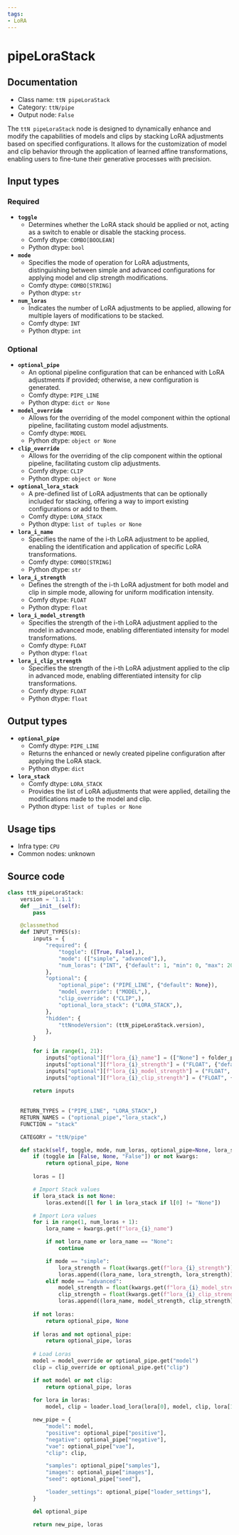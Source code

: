 ```yaml
---
tags:
- LoRA
---
```


# pipeLoraStack
## Documentation
- Class name: `ttN pipeLoraStack`
- Category: `ttN/pipe`
- Output node: `False`

The `ttN pipeLoraStack` node is designed to dynamically enhance and modify the capabilities of models and clips by stacking LoRA adjustments based on specified configurations. It allows for the customization of model and clip behavior through the application of learned affine transformations, enabling users to fine-tune their generative processes with precision.
## Input types
### Required
- **`toggle`**
    - Determines whether the LoRA stack should be applied or not, acting as a switch to enable or disable the stacking process.
    - Comfy dtype: `COMBO[BOOLEAN]`
    - Python dtype: `bool`
- **`mode`**
    - Specifies the mode of operation for LoRA adjustments, distinguishing between simple and advanced configurations for applying model and clip strength modifications.
    - Comfy dtype: `COMBO[STRING]`
    - Python dtype: `str`
- **`num_loras`**
    - Indicates the number of LoRA adjustments to be applied, allowing for multiple layers of modifications to be stacked.
    - Comfy dtype: `INT`
    - Python dtype: `int`
### Optional
- **`optional_pipe`**
    - An optional pipeline configuration that can be enhanced with LoRA adjustments if provided; otherwise, a new configuration is generated.
    - Comfy dtype: `PIPE_LINE`
    - Python dtype: `dict or None`
- **`model_override`**
    - Allows for the overriding of the model component within the optional pipeline, facilitating custom model adjustments.
    - Comfy dtype: `MODEL`
    - Python dtype: `object or None`
- **`clip_override`**
    - Allows for the overriding of the clip component within the optional pipeline, facilitating custom clip adjustments.
    - Comfy dtype: `CLIP`
    - Python dtype: `object or None`
- **`optional_lora_stack`**
    - A pre-defined list of LoRA adjustments that can be optionally included for stacking, offering a way to import existing configurations or add to them.
    - Comfy dtype: `LORA_STACK`
    - Python dtype: `list of tuples or None`
- **`lora_i_name`**
    - Specifies the name of the i-th LoRA adjustment to be applied, enabling the identification and application of specific LoRA transformations.
    - Comfy dtype: `COMBO[STRING]`
    - Python dtype: `str`
- **`lora_i_strength`**
    - Defines the strength of the i-th LoRA adjustment for both model and clip in simple mode, allowing for uniform modification intensity.
    - Comfy dtype: `FLOAT`
    - Python dtype: `float`
- **`lora_i_model_strength`**
    - Specifies the strength of the i-th LoRA adjustment applied to the model in advanced mode, enabling differentiated intensity for model transformations.
    - Comfy dtype: `FLOAT`
    - Python dtype: `float`
- **`lora_i_clip_strength`**
    - Specifies the strength of the i-th LoRA adjustment applied to the clip in advanced mode, enabling differentiated intensity for clip transformations.
    - Comfy dtype: `FLOAT`
    - Python dtype: `float`
## Output types
- **`optional_pipe`**
    - Comfy dtype: `PIPE_LINE`
    - Returns the enhanced or newly created pipeline configuration after applying the LoRA stack.
    - Python dtype: `dict`
- **`lora_stack`**
    - Comfy dtype: `LORA_STACK`
    - Provides the list of LoRA adjustments that were applied, detailing the modifications made to the model and clip.
    - Python dtype: `list of tuples or None`
## Usage tips
- Infra type: `CPU`
- Common nodes: unknown


## Source code
```python
class ttN_pipeLoraStack:
    version = '1.1.1'
    def __init__(self):
        pass

    @classmethod
    def INPUT_TYPES(s):
        inputs = {
            "required": {
                "toggle": ([True, False],),
                "mode": (["simple", "advanced"],),
                "num_loras": ("INT", {"default": 1, "min": 0, "max": 20}),
            },
            "optional": {
                "optional_pipe": ("PIPE_LINE", {"default": None}),
                "model_override": ("MODEL",),
                "clip_override": ("CLIP",),
                "optional_lora_stack": ("LORA_STACK",),
            }, 
            "hidden": {
                "ttNnodeVersion": (ttN_pipeLoraStack.version),
            },
        }

        for i in range(1, 21):
            inputs["optional"][f"lora_{i}_name"] = (["None"] + folder_paths.get_filename_list("loras"),{"default": "None"})
            inputs["optional"][f"lora_{i}_strength"] = ("FLOAT", {"default": 1.0, "min": -10.0, "max": 10.0, "step": 0.01}) 
            inputs["optional"][f"lora_{i}_model_strength"] = ("FLOAT", {"default": 1.0, "min": -10.0, "max": 10.0, "step": 0.01})
            inputs["optional"][f"lora_{i}_clip_strength"] = ("FLOAT", {"default": 1.0, "min": -10.0, "max": 10.0, "step": 0.01})
        
        return inputs
    
    
    RETURN_TYPES = ("PIPE_LINE", "LORA_STACK",)
    RETURN_NAMES = ("optional_pipe","lora_stack",)
    FUNCTION = "stack"

    CATEGORY = "ttN/pipe"

    def stack(self, toggle, mode, num_loras, optional_pipe=None, lora_stack=None, model_override=None, clip_override=None, **kwargs):
        if (toggle in [False, None, "False"]) or not kwargs:
            return optional_pipe, None
        
        loras = []

        # Import Stack values
        if lora_stack is not None:
            loras.extend([l for l in lora_stack if l[0] != "None"])

        # Import Lora values
        for i in range(1, num_loras + 1):
            lora_name = kwargs.get(f"lora_{i}_name")

            if not lora_name or lora_name == "None":
                continue

            if mode == "simple":
                lora_strength = float(kwargs.get(f"lora_{i}_strength"))
                loras.append((lora_name, lora_strength, lora_strength))
            elif mode == "advanced":
                model_strength = float(kwargs.get(f"lora_{i}_model_strength"))
                clip_strength = float(kwargs.get(f"lora_{i}_clip_strength"))
                loras.append((lora_name, model_strength, clip_strength))
        
        if not loras:
            return optional_pipe, None
        
        if loras and not optional_pipe:
            return optional_pipe, loras
        
        # Load Loras
        model = model_override or optional_pipe.get("model")
        clip = clip_override or optional_pipe.get("clip")

        if not model or not clip:
            return optional_pipe, loras
        
        for lora in loras:
            model, clip = loader.load_lora(lora[0], model, clip, lora[1], lora[2])

        new_pipe = {
            "model": model,
            "positive": optional_pipe["positive"],
            "negative": optional_pipe["negative"],
            "vae": optional_pipe["vae"],
            "clip": clip,

            "samples": optional_pipe["samples"],
            "images": optional_pipe["images"],
            "seed": optional_pipe["seed"],

            "loader_settings": optional_pipe["loader_settings"],
        }

        del optional_pipe

        return new_pipe, loras

```
